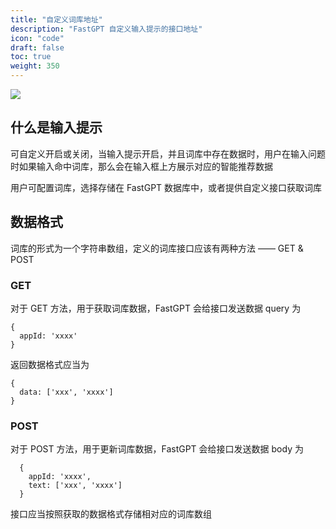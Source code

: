 ```yaml
---
title: "自定义词库地址"
description: "FastGPT 自定义输入提示的接口地址"
icon: "code"
draft: false
toc: true
weight: 350
---
```


![](/imgs/questionGuide.png)

## 什么是输入提示
可自定义开启或关闭，当输入提示开启，并且词库中存在数据时，用户在输入问题时如果输入命中词库，那么会在输入框上方展示对应的智能推荐数据

用户可配置词库，选择存储在 FastGPT 数据库中，或者提供自定义接口获取词库

## 数据格式
词库的形式为一个字符串数组，定义的词库接口应该有两种方法 —— GET & POST

### GET
对于 GET 方法，用于获取词库数据，FastGPT 会给接口发送数据 query 为
```
{
  appId: 'xxxx'
}
```
返回数据格式应当为
```
{
  data: ['xxx', 'xxxx']
}
```

### POST
对于 POST 方法，用于更新词库数据，FastGPT 会给接口发送数据 body 为
```
  {
    appId: 'xxxx',
    text: ['xxx', 'xxxx']
  }
```
接口应当按照获取的数据格式存储相对应的词库数组

